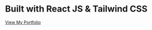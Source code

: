 # Built with React JS & Tailwind CSS

[View My Portfolio](https://shashank-sdet-portfolio.netlify.app/)
